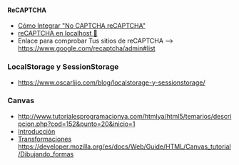#### ReCAPTCHA
* [Cómo Integrar "No CAPTCHA reCAPTCHA"](https://webdesign.tutsplus.com/es/tutorials/how-to-integrate-no-captcha-recaptcha-in-your-website--cms-23024)
* [reCAPTCHA en localhost](https://code.i-harness.com/es/q/315488)[<g-emoji class="g-emoji" alias="movie_camera" fallback-src="https://github.githubassets.com/images/icons/emoji/unicode/1f3a5.png"> 🎥</g-emoji>](https://www.youtube.com/watch?v=JGrLHkVEc0Q)
* Enlace para comprobar Tus sitios de reCAPTCHA --> https://www.google.com/recaptcha/admin#list

### LocalStorage y SessionStorage
* https://www.oscarlijo.com/blog/localstorage-y-sessionstorage/

### Canvas
* http://www.tutorialesprogramacionya.com/htmlya/html5/temarios/descripcion.php?cod=152&punto=20&inicio=1
* [Introducción](http://w3.unpocodetodo.info/canvas/introduccion.php)
* [Transformaciones](http://w3.unpocodetodo.info/canvas/transformaciones.php)
https://developer.mozilla.org/es/docs/Web/Guide/HTML/Canvas_tutorial/Dibujando_formas




